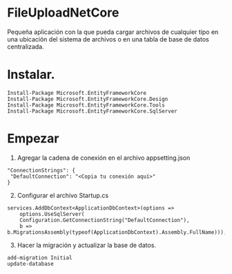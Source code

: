 # FileUploadNetCore
 Pequeña aplicación con la que pueda cargar archivos de cualquier tipo en una ubicación del sistema de archivos o en una tabla de base de datos centralizada.

# Instalar.
 ```
Install-Package Microsoft.EntityFrameworkCore
Install-Package Microsoft.EntityFrameworkCore.Design
Install-Package Microsoft.EntityFrameworkCore.Tools
Install-Package Microsoft.EntityFrameworkCore.SqlServer

 ```
 
 # Empezar
 
 1. Agregar la cadena de conexión en el archivo appsetting.json
 ```
 "ConnectionStrings": {
  "DefaultConnection": "<Copia tu conexión aquí>"
}
```

2. Configurar el archivo Startup.cs
```
services.AddDbContext<ApplicationDbContext>(options =>
    options.UseSqlServer(
    Configuration.GetConnectionString("DefaultConnection"),
    b => b.MigrationsAssembly(typeof(ApplicationDbContext).Assembly.FullName)));
```

3. Hacer la migración y actualizar la base de datos.
```
add-migration Initial
update-database
```

